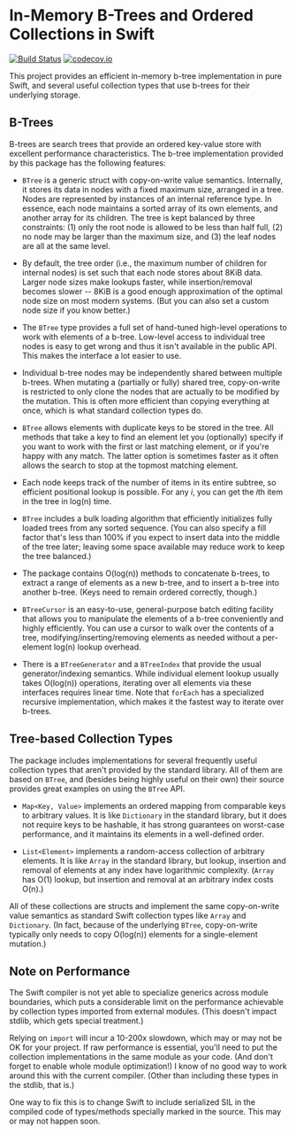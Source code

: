 # In-Memory B-Trees and Ordered Collections in Swift

[![Build Status](https://travis-ci.org/lorentey/TreeCollections.svg?branch=master)](https://travis-ci.org/lorentey/TreeCollections)
[![codecov.io](https://codecov.io/github/lorentey/TreeCollections/coverage.svg?branch=master)](https://codecov.io/github/lorentey/TreeCollections?branch=master)

This project provides an efficient in-memory b-tree implementation in pure Swift, and several useful
collection types that use b-trees for their underlying storage.

## B-Trees

B-trees are search trees that provide an ordered key-value store with excellent performance
characteristics.  The b-tree implementation provided by this package has the following features:

- `BTree` is a generic struct with copy-on-write value semantics.  Internally, it stores its data in
  nodes with a fixed maximum size, arranged in a tree. Nodes are represented by instances of an
  internal reference type.  In essence, each node maintains a sorted array of its own elements, and
  another array for its children.  The tree is kept balanced by three constraints: (1) only the root
  node is allowed to be less than half full, (2) no node may be larger than the maximum size, and
  (3) the leaf nodes are all at the same level.

- By default, the tree order (i.e., the maximum number of children for internal nodes) is set such
  that each node stores about 8KiB data. Larger node sizes make lookups faster, while
  insertion/removal becomes slower -- 8KiB is a good enough approximation of the optimal node size
  on most modern systems.  (But you can also set a custom node size if you know better.)
  
- The `BTree` type provides a full set of hand-tuned high-level operations to work with elements of
  a b-tree.  Low-level access to individual tree nodes is easy to get wrong and thus it isn't
  available in the public API.  This makes the interface a lot easier to use.

- Individual b-tree nodes may be independently shared between multiple b-trees.  When mutating a
  (partially or fully) shared tree, copy-on-write is restricted to only clone the nodes that are
  actually to be modified by the mutation. This is often more efficient than copying everything at
  once, which is what standard collection types do.

- `BTree` allows elements with duplicate keys to be stored in the tree. All methods that take a key
  to find an element let you (optionally) specify if you want to work with the first or last
  matching element, or if you're happy with any match. The latter option is sometimes faster as it
  often allows the search to stop at the topmost matching element.

- Each node keeps track of the number of items in its entire subtree, so efficient positional lookup
  is possible.  For any *i*, you can get the *i*th item in the tree in log(n) time.

- `BTree` includes a bulk loading algorithm that efficiently initializes fully loaded trees from any
  sorted sequence.  (You can also specify a fill factor that's less than 100% if you expect to
  insert data into the middle of the tree later; leaving some space available may reduce work to
  keep the tree balanced.)

- The package contains O(log(n)) methods to concatenate b-trees, to extract a range of elements as a
  new b-tree, and to insert a b-tree into another b-tree. (Keys need to remain ordered correctly,
  though.)

- `BTreeCursor` is an easy-to-use, general-purpose batch editing facility that allows you to
  manipulate the elements of a b-tree conveniently and highly efficiently. You can use a cursor to
  walk over the contents of a tree, modifying/inserting/removing elements as needed without a
  per-element log(n) lookup overhead.

- There is a `BTreeGenerator` and a `BTreeIndex` that provide the usual generator/indexing
  semantics.  While individual element lookup usually takes O(log(n)) operations, iterating over all
  elements via these interfaces requires linear time. Note that `forEach` has a specialized
  recursive implementation, which makes it the fastest way to iterate over b-trees.

## Tree-based Collection Types

The package includes implementations for several frequently useful collection types that aren't
provided by the standard library. All of them are based on `BTree`, and (besides being highly useful
on their own) their source provides great examples on using the `BTree` API.

- `Map<Key, Value>` implements an ordered mapping from comparable keys to arbitrary values.  It is
  like `Dictionary` in the standard library, but it does not require keys to be hashable, it has
  strong guarantees on worst-case performance, and it maintains its elements in a well-defined
  order.

- `List<Element>` implements a random-access collection of arbitrary elements. It is like `Array` in
  the standard library, but lookup, insertion and removal of elements at any index have logarithmic
  complexity. (`Array` has O(1) lookup, but insertion and removal at an arbitrary index costs O(n).)

All of these collections are structs and implement the same copy-on-write value semantics as
standard Swift collection types like `Array` and `Dictionary`. (In fact, because of the underlying
`BTree`, copy-on-write typically only needs to copy O(log(n)) elements for a single-element
mutation.)

## Note on Performance

The Swift compiler is not yet able to specialize generics across module boundaries, which puts a
considerable limit on the performance achievable by collection types imported from external
modules. (This doesn't impact stdlib, which gets special treatment.)

Relying on `import` will incur a 10-200x slowdown, which may or may not be OK for your project.  If
raw performance is essential, you'll need to put the collection implementations in the same module
as your code. (And don't forget to enable whole module optimization!) I know of no good way to work
around this with the current compiler. (Other than including these types in the stdlib, that is.)

One way to fix this is to change Swift to include serialized SIL in the compiled code of
types/methods specially marked in the source. This may or may not happen soon.
